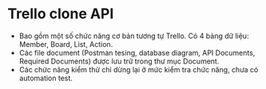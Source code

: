 # Trello clone API
- Bao gồm một số chức năng cơ bản tương tự Trello. Có 4 bảng dữ liệu: Member, Board, List, Action.
- Các file document (Postman tesing, database diagram, API Documents, Required Documents) được lưu trữ trong thư mục Document.
- Các chức năng kiểm thử chỉ dừng lại ở mức kiểm tra chức năng, chưa có automation test.